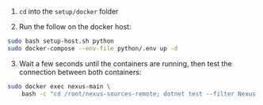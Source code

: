 1. `cd` into the `setup/docker` folder

2. Run the follow on the docker host:

```sh
sudo bash setup-host.sh python
sudo docker-compose --env-file python/.env up -d
```

3. Wait a few seconds until the containers are running, then test the connection between both containers:

```sh
sudo docker exec nexus-main \
    bash -c "cd /root/nexus-sources-remote; dotnet test --filter Nexus.Sources.Tests.SetupDockerPythonTests"
```